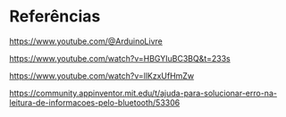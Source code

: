 # Referências

https://www.youtube.com/@ArduinoLivre

https://www.youtube.com/watch?v=HBGYIuBC3BQ&t=233s

https://www.youtube.com/watch?v=llKzxUfHmZw

https://community.appinventor.mit.edu/t/ajuda-para-solucionar-erro-na-leitura-de-informacoes-pelo-bluetooth/53306
